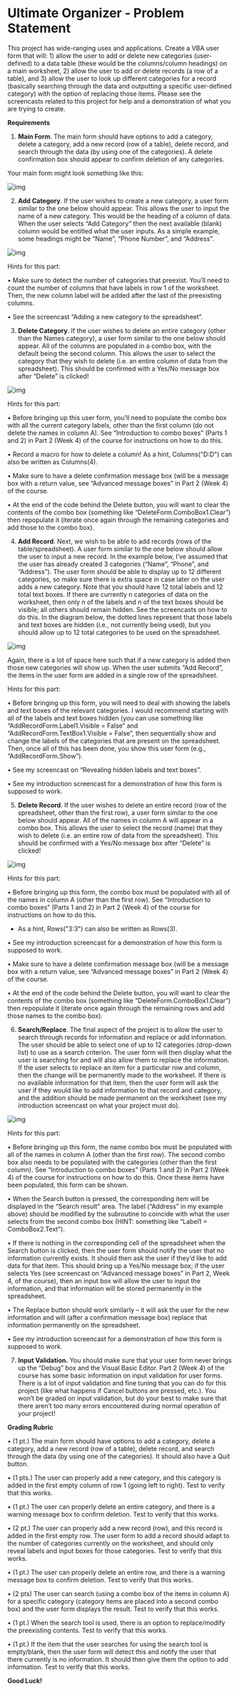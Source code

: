 # Ultimate Organizer - Problem Statement

This project has wide-ranging uses and applications.  Create a VBA user form that will: 1) allow the user to add or delete new categories (user-defined) to a data table (these would be the columns/column headings) on a main worksheet, 2) allow the user to add or delete records (a row of a table), and 3) allow the user to look up different categories for a record (basically searching through the data and outputting a specific user-defined category) with the option of replacing those items.  Please see the screencasts related to this project for help and a demonstration of what you are trying to create. 

 

**Requirements**

1) **Main Form**.  The main form should have options to add a category, delete a category, add a new record (row of a table), delete record, and search through the data (by using one of the categories).  A delete confirmation box should appear to confirm deletion of any categories. 

Your main form might look something like this:



![img](../assets/3-1.png)

2) **Add Category**.  If the user wishes to create a new category, a user form similar to the one below should appear.  This allows the user to input the name of a new category.  This would be the heading of a column of data.  When the user selects “Add Category” then the next available (blank) column would be entitled what the user inputs.  As a simple example, some headings might be “Name”, “Phone Number”, and “Address”.



![img](../assets/3-2.png)

Hints for this part:

•	Make sure to detect the number of categories that preexist.  You’ll need to count the number of columns that have labels in row 1 of the worksheet.  Then, the new column label will be added after the last of the preexisting columns. 

•	See the screencast “Adding a new category to the spreadsheet”. 

 

3) **Delete Category**.  If the user wishes to delete an entire category (other than the Names category), a user form similar to the one below should appear.  All of the columns are populated in a combo box, with the default being the second column.  This allows the user to select the category that they wish to delete (i.e. an entire column of data from the spreadsheet).  This should be confirmed with a Yes/No message box after “Delete” is clicked!



![img](../assets/3-3.png)

Hints for this part: 

•	Before bringing up this user form, you’ll need to populate the combo box with all the current category labels, other than the first column (do not delete the names in column A).  See “Introduction to combo boxes” (Parts 1 and 2) in Part 2 (Week 4) of the course for instructions on how to do this. 

•	Record a macro for how to delete a column!  As a hint, Columns("D:D") can also be written as Columns(4).

•	Make sure to have a delete confirmation message box (will be a message box with a return value, see “Advanced message boxes” in Part 2 (Week 4) of the course. 

•	At the end of the code behind the Delete button, you will want to clear the contents of the combo box (something like “DeleteForm.ComboBox1.Clear”) then repopulate it (iterate once again through the remaining categories and add those to the combo box). 

 

4) **Add Record**.  Next, we wish to be able to add records (rows of the table/spreadsheet).  A user form similar to the one below should allow the user to input a new record.  In the example below, I’ve assumed that the user has already created 3 categories (“Name”, “Phone”, and “Address”).  The user form should be able to display up to 12 different categories, so make sure there is extra space in case later on the user adds a new category.  Note that you should have 12 total labels and 12 total text boxes.  If there are currently n categories of data on the worksheet, then only n of the labels and n of the text boxes should be visible; all others should remain hidden.  See the screencasts on how to do this.  In the diagram below, the dotted lines represent that those labels and text boxes are hidden (i.e., not currently being used), but you should allow up to 12 total categories to be used on the spreadsheet.   



![img](../assets/3-4.png)

Again, there is a lot of space here such that if a new category is added then those new categories will show up.  When the user submits “Add Record”, the items in the user form are added in a single row of the spreadsheet.

Hints for this part: 

•	Before bringing up this form, you will need to deal with showing the labels and text boxes of the relevant categories.  I would recommend starting with all of the labels and text boxes hidden (you can use something like “AddRecordForm.Label1.Visible = False” and “AddRecordForm.TextBox1.Visible = False”, then sequentially show and change the labels of the categories that are present on the spreadsheet.  Then, once all of this has been done, you show this user form (e.g., “AddRecordForm.Show”). 

•	See my screencast on “Revealing hidden labels and text boxes”. 

•	See my introduction screencast for a demonstration of how this form is supposed to work. 

 

5) **Delete Record**.  If the user wishes to delete an entire record (row of the spreadsheet, other than the first row), a user form similar to the one below should appear.  All of the names in column A will appear in a combo box.  This allows the user to select the record (name) that they wish to delete (i.e. an entire row of data from the spreadsheet).  This should be confirmed with a Yes/No message box after “Delete” is clicked!   



![img](../assets/3-5.png)

Hints for this part:

•	Before bringing up this form, the combo box must be populated with all of the names in column A (other than the first row).  See “Introduction to combo boxes” (Parts 1 and 2) in Part 2 (Week 4) of the course for instructions on how to do this. 

- As a hint, Rows("3:3") can also be written as Rows(3).

•	See my introduction screencast for a demonstration of how this form is supposed to work.  

•	Make sure to have a delete confirmation message box (will be a message box with a return value, see “Advanced message boxes” in Part 2 (Week 4) of the course. 

•	At the end of the code behind the Delete button, you will want to clear the contents of the combo box (something like “DeleteForm.ComboBox1.Clear”) then repopulate it (iterate once again through the remaining rows and add those names to the combo box). 

 

6) **Search/Replace**.  The final aspect of the project is to allow the user to search through records for information and replace or add information.  The user should be able to select one of up to 12 categories (drop-down list) to use as a search criterion.  The user form will then display what the user is searching for and will also allow them to replace the information.  If the user selects to replace an item for a particular row and column, then the change will be permanently made to the worksheet.  If there is no available information for that item, then the user form will ask the user if they would like to add information to that record and category, and the addition should be made permanent on the worksheet (see my introduction screencast on what your project must do). 



![img](../assets/3-6.png)

Hints for this part:

•	Before bringing up this form, the name combo box must be populated with all of the names in column A (other than the first row).  The second combo box also needs to be populated with the categories (other than the first column).  See “Introduction to combo boxes” (Parts 1 and 2) in Part 2 (Week 4) of the course for instructions on how to do this.  Once these items have been populated, this form can be shown. 

•	When the Search button is pressed, the corresponding item will be displayed in the “Search result” area.  The label (“Address” in my example above) should be modified by the subroutine to coincide with what the user selects from the second combo box (HINT: something like “Label1 = ComboBox2.Text”). 

•	If there is nothing in the corresponding cell of the spreadsheet when the Search button is clicked, then the user form should notify the user that no information currently exists.  It should then ask the user if they’d like to add data for that item.  This should bring up a Yes/No message box; if the user selects Yes (see screencast on “Advanced message boxes” in Part 2, Week 4, of the course), then an input box will allow the user to input the information, and that information will be stored permanently in the spreadsheet. 

•	The Replace button should work similarly – it will ask the user for the new information and will (after a confirmation message box) replace that information permanently on the spreadsheet. 

•	See my introduction screencast for a demonstration of how this form is supposed to work. 

 

7) **Input Validation.** You should make sure that your user form never brings up the “Debug” box and the Visual Basic Editor.  Part 2 (Week 4) of the course has some basic information on input validation for user forms.  There is a lot of input validation and fine tuning that you can do for this project (like what happens if Cancel buttons are pressed, etc.).  You won’t be graded on input validation, but do your best to make sure that there aren’t too many errors encountered during normal operation of your project! 



**Grading Rubric**

•	(1 pt.) The main form should have options to add a category, delete a category, add a new record (row of a table), delete record, and search through the data (by using one of the categories).  It should also have a Quit button. 

•	(1 pts.) The user can properly add a new category, and this category is added in the first empty column of row 1 (going left to right).  Test to verify that this works. 

•	(1 pt.) The user can properly delete an entire category, and there is a warning message box to confirm deletion.  Test to verify that this works. 

•	(2 pt.) The user can properly add a new record (row), and this record is added in the first empty row.  The user form to add a record should adapt to the number of categories currently on the worksheet, and should only reveal labels and input boxes for those categories.  Test to verify that this works. 

•	(1 pt.) The user can properly delete an entire row, and there is a warning message box to confirm deletion.  Test to verify that this works. 

•	(2 pts) The user can search (using a combo box of the items in column A) for a specific category (category items are placed into a second combo box) and the user form displays the result.  Test to verify that this works. 

•	(1 pt.) When the search tool is used, there is an option to replace/modify the preexisting contents.  Test to verify that this works. 

•	(1 pt.) If the item that the user searches for using the search tool is empty/blank, then the user form will detect this and notify the user that there currently is no information.  It should then give them the option to add information.  Test to verify that this works. 

 

**Good Luck!**
